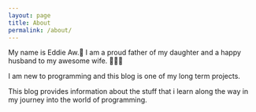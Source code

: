 ```yaml
---
layout: page
title: About
permalink: /about/
---
```


My name is Eddie Aw.🖖 I am a proud father of my daughter and a happy husband to my awesome wife. 👨‍👩‍👧

I am new to programming and this blog is one of my long term projects.

This blog provides information about the stuff that i learn along the way in my journey into the world of programming.
